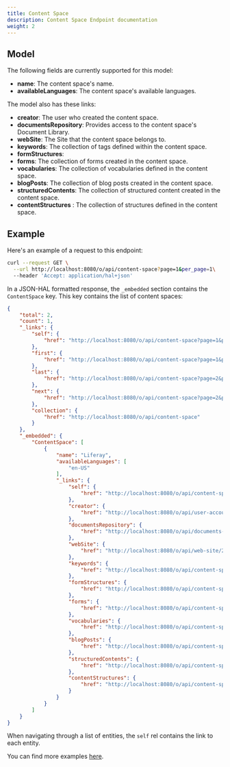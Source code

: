 ```yaml
---
title: Content Space
description: Content Space Endpoint documentation
weight: 2
---
```


## Model

The following fields are currently supported for this model:

* **name**: The content space's name.
* **availableLanguages**: The content space's available languages.

The model also has these links:

* **creator**: The user who created the content space.
* **documentsRepository**: Provides access to the content space's Document Library.
* **webSite**: The Site that the content space belongs to. 
* **keywords**: The collection of tags defined within the content space.
* **formStructures**: 
* **forms**: The collection of forms created in the content space.
* **vocabularies**: The collection of vocabularies defined in the content space.
* **blogPosts**: The collection of blog posts created in the content space.
* **structuredContents**: The collection of structured content created in the content space.
* **contentStructures** : The collection of structures defined in the content space.

## Example

Here's an example of a request to this endpoint: 

```bash
curl --request GET \
  --url http://localhost:8080/o/api/content-space?page=1&per_page=1\
  --header 'Accept: application/hal+json'

```

In a JSON-HAL formatted response, the `_embedded` section contains the `ContentSpace` key. This key contains the list of content spaces: 

```json
{
    "total": 2,
    "count": 1,
    "_links": {
        "self": {
            "href": "http://localhost:8080/o/api/content-space?page=1&per_page=1"
        },
        "first": {
            "href": "http://localhost:8080/o/api/content-space?page=1&per_page=1"
        },
        "last": {
            "href": "http://localhost:8080/o/api/content-space?page=2&per_page=1"
        },
        "next": {
            "href": "http://localhost:8080/o/api/content-space?page=2&per_page=1"
        },
        "collection": {
            "href": "http://localhost:8080/o/api/content-space"
        }
    },
    "_embedded": {
        "ContentSpace": [
            {
                "name": "Liferay",
                "availableLanguages": [
                    "en-US"
                ],
                "_links": {
                    "self": {
                        "href": "http://localhost:8080/o/api/content-space/20199"
                    },
                    "creator": {
                        "href": "http://localhost:8080/o/api/user-account/20176"
                    },
                    "documentsRepository": {
                        "href": "http://localhost:8080/o/api/documents-repository/20199"
                    },
                    "webSite": {
                        "href": "http://localhost:8080/o/api/web-site/20199"
                    },
                    "keywords": {
                        "href": "http://localhost:8080/o/api/content-space/20199/keywords"
                    },
                    "formStructures": {
                        "href": "http://localhost:8080/o/api/content-space/20199/form-structures"
                    },
                    "forms": {
                        "href": "http://localhost:8080/o/api/content-space/20199/form"
                    },
                    "vocabularies": {
                        "href": "http://localhost:8080/o/api/content-space/20199/vocabularies"
                    },
                    "blogPosts": {
                        "href": "http://localhost:8080/o/api/content-space/20199/blog-posting"
                    },
                    "structuredContents": {
                        "href": "http://localhost:8080/o/api/content-space/20199/structured-contents"
                    },
                    "contentStructures": {
                        "href": "http://localhost:8080/o/api/content-space/20199/content-structures"
                    }
                }
            }
        ]
    }
}
```

When navigating through a list of entities, the `self` rel contains the link to each entity. 

You can find more examples [here](/docs/content-space/examples.html).
